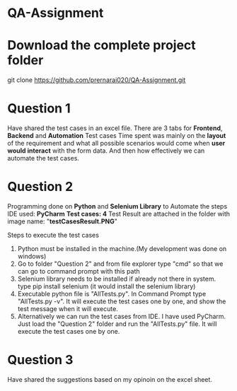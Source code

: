 # QA-Assignment

# Download the complete project folder
git clone https://github.com/prernarai020/QA-Assignment.git

# Question 1
Have shared the test cases in an excel file.
There are 3 tabs for **Frontend**, **Backend** and **Automation** Test cases
Time spent was mainly on the **layout** of the requirement and what all possible scenarios would come when **user would interact** with the form data.
And then how effectively we can automate the test cases.

# Question 2
Programming done on **Python** and **Selenium Library** to Automate the steps
IDE used: **PyCharm**
**Test cases: 4**
Test Result are attached in the folder with image name: "**testCasesResult.PNG**"

Steps to execute the test cases
1) Python must be installed in the machine.(My development was done on windows)
2) Go to folder "Question 2" and from file explorer type "cmd" so that we can go to command prompt with this path
3) Selenium library needs to be installed if already not there in system.
  type pip install selenium (it would install the selenium library)
4) Executable python file is "AllTests.py". In Command Prompt type "AllTests.py -v".  It will execute the test cases one by one, and show the test message when it will execute.
5) Alternatively we can run the test cases from IDE. I have used PyCharm. Just load the "Question 2" folder and run the "AllTests.py" file. It will execute the test cases one by one.


# Question 3
Have shared the suggestions based on my opinoin on the excel sheet.
